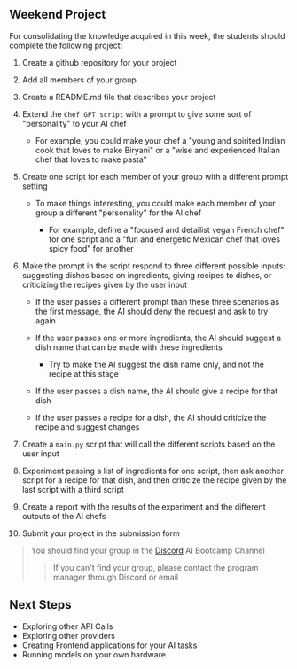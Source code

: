 ## Weekend Project

For consolidating the knowledge acquired in this week, the students should complete the following project:

1. Create a github repository for your project
2. Add all members of your group
3. Create a README.md file that describes your project
4. Extend the `Chef GPT script` with a prompt to give some sort of "personality" to your AI chef

   - For example, you could make your chef a "young and spirited Indian cook that loves to make Biryani" or a "wise and experienced Italian chef that loves to make pasta"

5. Create one script for each member of your group with a different prompt setting

   - To make things interesting, you could make each member of your group a different "personality" for the AI chef

     - For example, define a "focused and detailist vegan French chef" for one script and a "fun and energetic Mexican chef that loves spicy food" for another

6. Make the prompt in the script respond to three different possible inputs: suggesting dishes based on ingredients, giving recipes to dishes, or criticizing the recipes given by the user input

   - If the user passes a different prompt than these three scenarios as the first message, the AI should deny the request and ask to try again

   - If the user passes one or more ingredients, the AI should suggest a dish name that can be made with these ingredients

     - Try to make the AI suggest the dish name only, and not the recipe at this stage

   - If the user passes a dish name, the AI should give a recipe for that dish

   - If the user passes a recipe for a dish, the AI should criticize the recipe and suggest changes

7. Create a `main.py` script that will call the different scripts based on the user input

8. Experiment passing a list of ingredients for one script, then ask another script for a recipe for that dish, and then criticize the recipe given by the last script with a third script

9. Create a report with the results of the experiment and the different outputs of the AI chefs

10. Submit your project in the submission form

> You should find your group in the [Discord](https://discord.gg/encodeclub) AI Bootcamp Channel
>
> > If you can't find your group, please contact the program manager through Discord or email

## Next Steps

- Exploring other API Calls
- Exploring other providers
- Creating Frontend applications for your AI tasks
- Running models on your own hardware
